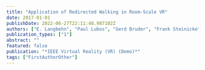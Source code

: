 ```yaml
---
title: "Application of Redirected Walking in Room-Scale VR"
date: 2017-01-01
publishDate: 2022-06-27T22:11:40.987102Z
authors: ["E. Langbehn", "Paul Lubos", "Gerd Bruder", "Frank Steinicke"]
publication_types: ["1"]
abstract: ""
featured: false
publication: "*IEEE Virtual Reality (VR) (Demo)*"
tags: ["FirstAuthorOther"]
---
```


